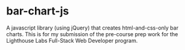 # bar-chart-js

A javascript library (using jQuery) that creates html-and-css-only bar charts.
This is for my submission of the pre-course prep work for the Lighthouse Labs
Full-Stack Web Developer program.
